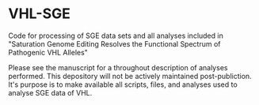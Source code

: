 # VHL-SGE
Code for processing of SGE data sets and all analyses included in "Saturation Genome Editing Resolves the Functional Spectrum of Pathogenic VHL Alleles"

Please see the manuscript for a throughout description of analyses performed. This depository will not be actively maintained post-publiction. It's purpose is to make available all scripts, files, and analyses used to analyse SGE data of VHL.

